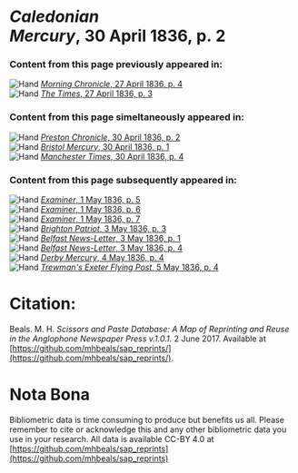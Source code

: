 # *Caledonian Mercury*, 30 April 1836, p. 2  
  
### Content from this page previously appeared in:  
![Hand](http://scissorsandpaste.net/wp-content/uploads/2017/06/smallhandpointer.png) [*Morning Chronicle*, 27 April 1836, p. 4](https://mhbeals.github.io/sap_html/Morning-Chronicle/Morning-Chronicle-27-April-1836-p-4)  
![Hand](http://scissorsandpaste.net/wp-content/uploads/2017/06/smallhandpointer.png) [*The Times*, 27 April 1836, p. 3](https://mhbeals.github.io/sap_html/The-Times/The-Times-27-April-1836-p-3)  
  
### Content from this page simeltaneously appeared in:  
![Hand](http://scissorsandpaste.net/wp-content/uploads/2017/06/smallhandpointer.png) [*Preston Chronicle*, 30 April 1836, p. 2](https://mhbeals.github.io/sap_html/Preston-Chronicle/Preston-Chronicle-30-April-1836-p-2)  
![Hand](http://scissorsandpaste.net/wp-content/uploads/2017/06/smallhandpointer.png) [*Bristol Mercury*, 30 April 1836, p. 1](https://mhbeals.github.io/sap_html/Bristol-Mercury/Bristol-Mercury-30-April-1836-p-1)  
![Hand](http://scissorsandpaste.net/wp-content/uploads/2017/06/smallhandpointer.png) [*Manchester Times*, 30 April 1836, p. 4](https://mhbeals.github.io/sap_html/Manchester-Times/Manchester-Times-30-April-1836-p-4)  
  
### Content from this page subsequently appeared in:  
![Hand](http://scissorsandpaste.net/wp-content/uploads/2017/06/smallhandpointer.png) [*Examiner*, 1 May 1836, p. 5](https://mhbeals.github.io/sap_html/Examiner/Examiner-1-May-1836-p-5)  
![Hand](http://scissorsandpaste.net/wp-content/uploads/2017/06/smallhandpointer.png) [*Examiner*, 1 May 1836, p. 6](https://mhbeals.github.io/sap_html/Examiner/Examiner-1-May-1836-p-6)  
![Hand](http://scissorsandpaste.net/wp-content/uploads/2017/06/smallhandpointer.png) [*Examiner*, 1 May 1836, p. 7](https://mhbeals.github.io/sap_html/Examiner/Examiner-1-May-1836-p-7)  
![Hand](http://scissorsandpaste.net/wp-content/uploads/2017/06/smallhandpointer.png) [*Brighton Patriot*, 3 May 1836, p. 3](https://mhbeals.github.io/sap_html/Brighton-Patriot/Brighton-Patriot-3-May-1836-p-3)  
![Hand](http://scissorsandpaste.net/wp-content/uploads/2017/06/smallhandpointer.png) [*Belfast News-Letter*, 3 May 1836, p. 1](https://mhbeals.github.io/sap_html/Belfast-News-Letter/Belfast-News-Letter-3-May-1836-p-1)  
![Hand](http://scissorsandpaste.net/wp-content/uploads/2017/06/smallhandpointer.png) [*Belfast News-Letter*, 3 May 1836, p. 4](https://mhbeals.github.io/sap_html/Belfast-News-Letter/Belfast-News-Letter-3-May-1836-p-4)  
![Hand](http://scissorsandpaste.net/wp-content/uploads/2017/06/smallhandpointer.png) [*Derby Mercury*, 4 May 1836, p. 4](https://mhbeals.github.io/sap_html/Derby-Mercury/Derby-Mercury-4-May-1836-p-4)  
![Hand](http://scissorsandpaste.net/wp-content/uploads/2017/06/smallhandpointer.png) [*Trewman's Exeter Flying Post*, 5 May 1836, p. 4](https://mhbeals.github.io/sap_html/Trewman's-Exeter-Flying-Post/Trewman's-Exeter-Flying-Post-5-May-1836-p-4)  


# Citation: 

Beals. M. H. *Scissors and Paste Database: A Map of Reprinting and Reuse in the Anglophone Newspaper Press v.1.0.1.* 2 June 2017. Available at [https://github.com/mhbeals/sap_reprints/](https://github.com/mhbeals/sap_reprints/). 

# Nota Bona

Bibliometric data is time consuming to produce but benefits us all. Please remember to cite or acknowledge this and any other bibliometric data you use in your research. All data is available CC-BY 4.0 at [https://github.com/mhbeals/sap_reprints](https://github.com/mhbeals/sap_reprints)